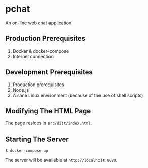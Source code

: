 # pchat
An on-line web chat application

## Production Prerequisites
1. Docker & docker-compose
2. Internet connection

## Development Prerequisites
1. Production prerequisites
2. Node.js
3. A sane Linux environment (because of the use of shell scripts)

## Modifying The HTML Page
The page resides in `src/dist/index.html`.

## Starting The Server
```
$ docker-compose up
```

The server will be available at `http://localhost:8080`.
